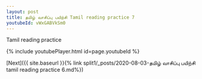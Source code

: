 ```yaml
---
layout: post
title: தமிழ் வாசிப்பு பயிற்சி Tamil reading practice 7
youtubeId: vWxGABVkSm0
---
```

 
 
Tamil reading practice
 
 
 
 
 


{% include youtubePlayer.html id=page.youtubeId %}
 
[Next]({{ site.baseurl }}{% link  split1/_posts/2020-08-03-தமிழ் வாசிப்பு பயிற்சி tamil reading practice 6.md%})
 
